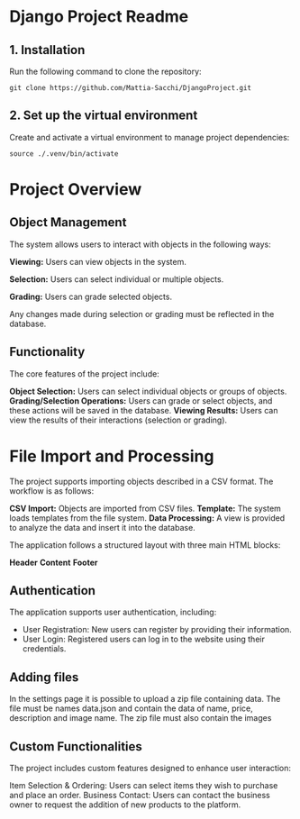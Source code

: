 # Django Project Readme

## 1. Installation

Run the following command to clone the repository:
```
git clone https://github.com/Mattia-Sacchi/DjangoProject.git
```

## 2. Set up the virtual environment
Create and activate a virtual environment to manage project dependencies:

```
source ./.venv/bin/activate
```

# Project Overview
## Object Management
The system allows users to interact with objects in the following ways:

__Viewing:__ Users can view objects in the system.

__Selection:__ Users can select individual or multiple objects.

__Grading:__ Users can grade selected objects.

Any changes made during selection or grading must be reflected in the database.

## Functionality
The core features of the project include:

__Object Selection:__ Users can select individual objects or groups of objects.
__Grading/Selection Operations:__ Users can grade or select objects, and these actions will be saved in the database.
__Viewing Results:__ Users can view the results of their interactions (selection or grading).

# File Import and Processing
The project supports importing objects described in a CSV format. The workflow is as follows:

__CSV Import:__ Objects are imported from CSV files.
__Template:__ The system loads templates from the file system.
__Data Processing:__ A view is provided to analyze the data and insert it into the database.

The application follows a structured layout with three main HTML blocks:

__Header__
__Content__
__Footer__


## Authentication
The application supports user authentication, including:

- User Registration: New users can register by providing their information.
- User Login: Registered users can log in to the website using their credentials.

## Adding files
In the settings page it is possible to upload a zip file containing data.
The file must be names data.json and contain the data of name, price, description and image name.
The zip file must also contain the images

## Custom Functionalities
The project includes custom features designed to enhance user interaction:

Item Selection & Ordering: Users can select items they wish to purchase and place an order.
Business Contact: Users can contact the business owner to request the addition of new products to the platform.



